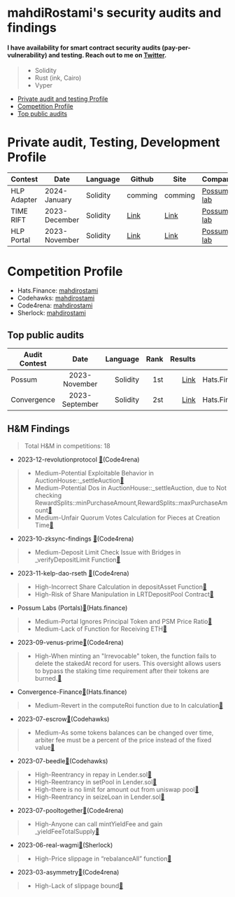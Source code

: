 # mahdiRostami's security audits and findings
#### I have availability for smart contract security audits (pay-per-vulnerability) and testing. Reach out to me on [Twitter](https://twitter.com/0xmahdirostami).

> - Solidity
> - Rust (ink, Cairo)
> - Vyper

- [Private audit and testing Profile](#Private)
- [Competition Profile](#Competition)
- [Top public audits](#Top)

# <a name="Private"></a>Private audit, Testing, Development Profile

| Contest  | Date  | Language  | Github    |  Site    | Company  | Action |
| -------- | ----- | --------- | -------- | -------- | -------- | ------ |
| HLP Adapter | 2024-January | Solidity | comming | comming | [ Possum lab](https://www.possumlabs.io/) | Development [Link](https://github.com/0xmahdirostami/Adapters) |
| TIME RIFT | 2023-December | Solidity | [Link](https://github.com/PossumLabsCrypto/TimeRift/tree/master)      | [Link](https://timerift.possumlabs.io/) | [Possum lab](https://www.possumlabs.io/) | Private Audit [Link](https://github.com/0xmahdirostami/audits/tree/main/Private-audit/Time%20Rift/report.pdf)     | 
| HLP Portal | 2023-November | Solidity |  [Link](https://github.com/PossumLabsCrypto/Portals/tree/main/src/V1) | [Link](https://portals.possumlabs.io/) | [Possum lab](https://www.possumlabs.io/)  | Write Tests [Link](https://github.com/PossumLabsCrypto/Portals/blob/main/test/V1/PortalUnit.t.sol)  | 


# <a name="Competition"></a>Competition Profile

- Hats.Finance: [mahdirostami](https://app.hats.finance/profile/mahdirostami)<br>
- Codehawks: [mahdirostami](https://www.codehawks.com/profile/clk52jmr9000el008w4z3a043)<br>
- Code4rena: [mahdirostami](https://code4rena.com/@mahdirostami)<br>
- Sherlock:  [mahdirostami](https://audits.sherlock.xyz/watson/mahdiRostami)<br>

## <a name="Top"></a>Top public audits


| Audit Contest   | Date  | Language | Rank |  Results   |  Host | 
|-------------|:---------------:|---------:| ----:|  -----------------------------------------------------------------------------------------------------------------------------:| -----------: |
| Possum      |  2023-November  | Solidity | 1st  | [Link](https://app.hats.finance/audit-competitions/possum-labs-portals-0xed8965d49b8aeca763447d56e6da7f4e0506b2d3/leaderboard) | Hats.Finance |
| Convergence |  2023-September | Solidity | 2st  | [Link](https://app.hats.finance/audit-competitions/convergence-finance-0x0e410e7af8e70fc5bffcdbfbdf1673ee7b3d0777/leaderboard) | Hats.Finance |

## H&M Findings

> Total H&M in competitions: 18

- 2023-12-revolutionprotocol [:link:](https://code4rena.com/audits/2023-12-revolution-protocol#top)(Code4rena)
> - Medium-Potential Exploitable Behavior in AuctionHouse::_settleAuction[:link:](https://github.com/code-423n4/2023-12-revolutionprotocol-findings/issues/546)
> - Medium-Potential Dos in AuctionHouse::_settleAuction, due to Not checking RewardSplits::minPurchaseAmount,RewardSplits::maxPurchaseAmount[:link:](https://github.com/code-423n4/2023-12-revolutionprotocol-findings/issues/558)
> - Medium-Unfair Quorum Votes Calculation for Pieces at Creation Time[:link:](https://github.com/code-423n4/2023-12-revolutionprotocol-findings/issues/43)

- 2023-10-zksync-findings [:link:](https://code4rena.com/audits/2023-10-zksync-era#top)(Code4rena)
> - Medium-Deposit Limit Check Issue with Bridges in _verifyDepositLimit Function[:link:](https://github.com/code-423n4/2023-12-revolutionprotocol-findings/issues/546)

- 2023-11-kelp-dao-rseth [:link:](https://code4rena.com/contests/2023-11-kelp-dao-rseth#top)(Code4rena)
> - High-Incorrect Share Calculation in depositAsset Function[:link:](https://github.com/code-423n4/2023-11-kelp-findings/issues/98)
> - High-Risk of Share Manipulation in LRTDepositPool Contract[:link:](https://github.com/code-423n4/2023-11-kelp-findings/issues/99)

- Possum Labs (Portals)[:link:](https://app.hats.finance/audit-competitions/possum-labs-portals-0xed8965d49b8aeca763447d56e6da7f4e0506b2d3)(Hats.finance)
> - Medium-Portal Ignores Principal Token and PSM Price Ratio[:link:](https://github.com/hats-finance/Possum-Labs--Portals--0xed8965d49b8aeca763447d56e6da7f4e0506b2d3/issues/49)
> - Medium-Lack of Function for Receiving ETH[:link:](https://github.com/hats-finance/Possum-Labs--Portals--0xed8965d49b8aeca763447d56e6da7f4e0506b2d3/issues/69)

- 2023-09-venus-prime[:link:](https://code4rena.com/contests/2023-09-venus-prime#top)(Code4rena)
> - High-When minting an "Irrevocable" token, the function fails to delete the stakedAt record for users. This oversight allows users to bypass the staking time requirement after their tokens are burned.[:link:](https://github.com/code-423n4/2023-09-venus-findings/issues/102)

- Convergence-Finance[:link:](https://app.hats.finance/audit-competitions/convergence-finance-ibo-0x0e410e7af8e70fc5bffcdbfbdf1673ee7b3d0777/leaderboard)(Hats.finance)
> - Medium-Revert in the computeRoi function due to ln calculation[:link:](https://github.com/hats-finance/Convergence-Finance---IBO-0x0e410e7af8e70fc5bffcdbfbdf1673ee7b3d0777/issues/47)

- 2023-07-escrow[:link:](https://www.codehawks.com/contests/cljyfxlc40003jq082s0wemya)(Codehawks)
> - Medium-As some tokens balances can be changed over time, arbiter fee must be a percent of the price instead of the fixed value[:link:](https://github.com/Cyfrin/2023-07-escrow/issues/145)

- 2023-07-beedle[:link:](https://www.codehawks.com/contests/clkbo1fa20009jr08nyyf9wbx)(Codehawks)
> - High-Reentrancy in repay in Lender.sol[:link:](https://github.com/Cyfrin/2023-07-beedle/issues/136)
> - High-Reentrancy in setPool in Lender.sol[:link:](https://github.com/Cyfrin/2023-07-beedle/issues/130)
> - High-there is no limit for amount out from uniswap pool[:link:](https://github.com/Cyfrin/2023-07-beedle/issues/73)
> - High-Reentrancy in seizeLoan in Lender.sol[:link:](https://github.com/Cyfrin/2023-07-beedle/issues/137)

- 2023-07-pooltogether[:link:](https://code4rena.com/contests/2023-07-pooltogether)(Code4rena)
> - High-Anyone can call mintYieldFee and gain _yieldFeeTotalSupply[:link:](https://github.com/code-423n4/2023-07-pooltogether-findings/issues/365)

- 2023-06-real-wagmi[:link:](https://app.sherlock.xyz/audits/contests/88)(Sherlock)
> - High-Price slippage in “rebalanceAll” function[:link:](https://github.com/sherlock-audit/2023-06-real-wagmi-judging/issues/22)

- 2023-03-asymmetry[:link:](https://code4rena.com/reports/2023-03-asymmetry)(Code4rena)
> - High-Lack of slippage bound[:link:](https://github.com/code-423n4/2023-03-asymmetry-findings/issues/24)

